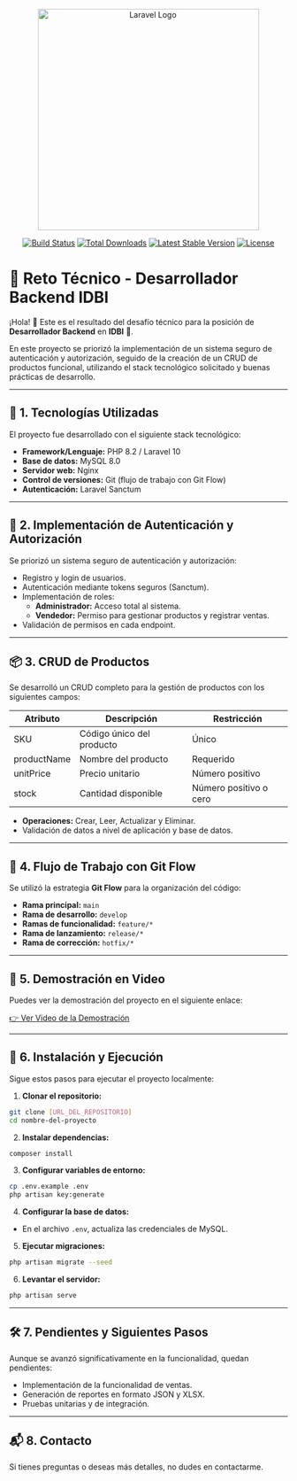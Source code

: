 <p align="center"><a href="https://laravel.com" target="_blank"><img src="https://raw.githubusercontent.com/laravel/art/master/logo-lockup/5%20SVG/2%20CMYK/1%20Full%20Color/laravel-logolockup-cmyk-red.svg" width="400" alt="Laravel Logo"></a></p>

<p align="center">
<a href="https://github.com/laravel/framework/actions"><img src="https://github.com/laravel/framework/workflows/tests/badge.svg" alt="Build Status"></a>
<a href="https://packagist.org/packages/laravel/framework"><img src="https://img.shields.io/packagist/dt/laravel/framework" alt="Total Downloads"></a>
<a href="https://packagist.org/packages/laravel/framework"><img src="https://img.shields.io/packagist/v/laravel/framework" alt="Latest Stable Version"></a>
<a href="https://packagist.org/packages/laravel/framework"><img src="https://img.shields.io/packagist/l/laravel/framework" alt="License"></a>
</p>

# 📄 **Reto Técnico - Desarrollador Backend IDBI**

¡Hola! 👋 Este es el resultado del desafío técnico para la posición de **Desarrollador Backend** en **IDBI** 🏢.

En este proyecto se priorizó la implementación de un sistema seguro de autenticación y autorización, seguido de la creación de un CRUD de productos funcional, utilizando el stack tecnológico solicitado y buenas prácticas de desarrollo.

---

## 🚀 **1. Tecnologías Utilizadas**

El proyecto fue desarrollado con el siguiente stack tecnológico:

- **Framework/Lenguaje:** PHP 8.2 / Laravel 10
- **Base de datos:** MySQL 8.0
- **Servidor web:** Nginx
- **Control de versiones:** Git (flujo de trabajo con Git Flow)
- **Autenticación:** Laravel Sanctum

---

## 🔑 **2. Implementación de Autenticación y Autorización**

Se priorizó un sistema seguro de autenticación y autorización:

- Registro y login de usuarios.
- Autenticación mediante tokens seguros (Sanctum).
- Implementación de roles:
  - **Administrador:** Acceso total al sistema.
  - **Vendedor:** Permiso para gestionar productos y registrar ventas.
- Validación de permisos en cada endpoint.

---

## 📦 **3. CRUD de Productos**

Se desarrolló un CRUD completo para la gestión de productos con los siguientes campos:

| Atributo     | Descripción                | Restricción            |
|--------------|----------------------------|-------------------------|
| SKU          | Código único del producto | Único                   |
| productName  | Nombre del producto        | Requerido               |
| unitPrice    | Precio unitario            | Número positivo         |
| stock        | Cantidad disponible        | Número positivo o cero  |

- **Operaciones:** Crear, Leer, Actualizar y Eliminar.
- Validación de datos a nivel de aplicación y base de datos.

---

## 🔄 **4. Flujo de Trabajo con Git Flow**

Se utilizó la estrategia **Git Flow** para la organización del código:

- **Rama principal:** `main`
- **Rama de desarrollo:** `develop`
- **Ramas de funcionalidad:** `feature/*`
- **Rama de lanzamiento:** `release/*`
- **Rama de corrección:** `hotfix/*`

---

## 🎥 **5. Demostración en Video**

Puedes ver la demostración del proyecto en el siguiente enlace:

[👉 Ver Video de la Demostración](#)

---

## 📝 **6. Instalación y Ejecución**

Sigue estos pasos para ejecutar el proyecto localmente:

1. **Clonar el repositorio:**
```bash
git clone [URL_DEL_REPOSITORIO]
cd nombre-del-proyecto
```

2. **Instalar dependencias:**
```bash
composer install
```

3. **Configurar variables de entorno:**
```bash
cp .env.example .env
php artisan key:generate
```

4. **Configurar la base de datos:**
- En el archivo `.env`, actualiza las credenciales de MySQL.

5. **Ejecutar migraciones:**
```bash
php artisan migrate --seed
```

6. **Levantar el servidor:**
```bash
php artisan serve
```

---

## 🛠️ **7. Pendientes y Siguientes Pasos**

Aunque se avanzó significativamente en la funcionalidad, quedan pendientes:

- Implementación de la funcionalidad de ventas.
- Generación de reportes en formato JSON y XLSX.
- Pruebas unitarias y de integración.

---

## 📬 **8. Contacto**

Si tienes preguntas o deseas más detalles, no dudes en contactarme.

